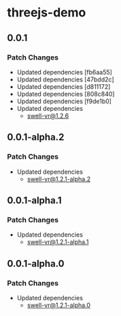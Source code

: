 # threejs-demo

## 0.0.1

### Patch Changes

- Updated dependencies [fb6aa55]
- Updated dependencies [47bdd2c]
- Updated dependencies [d811172]
- Updated dependencies [808c840]
- Updated dependencies [f9de1b0]
- Updated dependencies
  - swell-vr@1.2.6

## 0.0.1-alpha.2

### Patch Changes

- Updated dependencies
  - swell-vr@1.2.1-alpha.2

## 0.0.1-alpha.1

### Patch Changes

- Updated dependencies
  - swell-vr@1.2.1-alpha.1

## 0.0.1-alpha.0

### Patch Changes

- Updated dependencies
  - swell-vr@1.2.1-alpha.0
